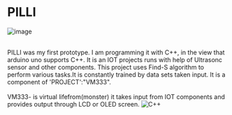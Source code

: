 # PILLI
![image](https://github.com/user-attachments/assets/32d02ea1-0b6b-4039-9174-505fe7df7a3c)

<br>PILLI was my first prototype. I am programming it with C++, in the view that arduino uno supports C++. It is an IOT projects runs with help of Ultrasonc sensor and other components. This project uses Find-S algorithm to perform various tasks.It is constantly trained by data sets taken input. It is a component of 'PROJECT':"VM333".
<br>
<br> VM333- is virtual lifefrom(monster) it takes input from IOT components and provides output through LCD or OLED screen.
![C++](https://img.shields.io/badge/c++-%2300599C.svg?style=for-the-badge&logo=c%2B%2B&logoColor=white)
